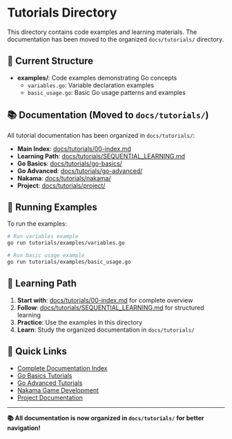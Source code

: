 # Tutorials Directory

This directory contains code examples and learning materials. The documentation has been moved to the organized `docs/tutorials/` directory.

## 📁 Current Structure

- **examples/**: Code examples demonstrating Go concepts
  - `variables.go`: Variable declaration examples
  - `basic_usage.go`: Basic Go usage patterns and examples

## 📚 Documentation (Moved to `docs/tutorials/`)

All tutorial documentation has been organized in `docs/tutorials/`:

- **Main Index**: [docs/tutorials/00-index.md](../docs/tutorials/00-index.md)
- **Learning Path**: [docs/tutorials/SEQUENTIAL_LEARNING.md](../docs/tutorials/SEQUENTIAL_LEARNING.md)
- **Go Basics**: [docs/tutorials/go-basics/](../docs/tutorials/go-basics/)
- **Go Advanced**: [docs/tutorials/go-advanced/](../docs/tutorials/go-advanced/)
- **Nakama**: [docs/tutorials/nakama/](../docs/tutorials/nakama/)
- **Project**: [docs/tutorials/project/](../docs/tutorials/project/)

## 🚀 Running Examples

To run the examples:

```bash
# Run variables example
go run tutorials/examples/variables.go

# Run basic usage example
go run tutorials/examples/basic_usage.go
```

## 📖 Learning Path

1. **Start with**: [docs/tutorials/00-index.md](../docs/tutorials/00-index.md) for complete overview
2. **Follow**: [docs/tutorials/SEQUENTIAL_LEARNING.md](../docs/tutorials/SEQUENTIAL_LEARNING.md) for structured learning
3. **Practice**: Use the examples in this directory
4. **Learn**: Study the organized documentation in `docs/tutorials/`

## 🎯 Quick Links

- [Complete Documentation Index](../docs/tutorials/00-index.md)
- [Go Basics Tutorials](../docs/tutorials/go-basics/)
- [Go Advanced Tutorials](../docs/tutorials/go-advanced/)
- [Nakama Game Development](../docs/tutorials/nakama/)
- [Project Documentation](../docs/tutorials/project/)

---

**📚 All documentation is now organized in `docs/tutorials/` for better navigation!**
